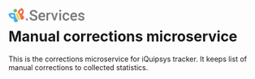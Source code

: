 # <img src="https://github.com/pip-services/pip-services/raw/master/design/Logo.png" alt="Pip.Services Logo" style="max-width:30%"> <br/> Manual corrections microservice

This is the corrections microservice for iQuipsys tracker. 
It keeps list of manual corrections to collected statistics.
